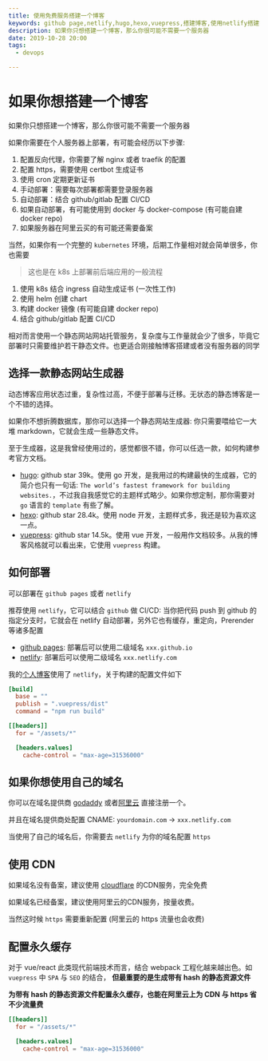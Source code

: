 ```yaml
---
title: 使用免费服务搭建一个博客
keywords: github page,netlify,hugo,hexo,vuepress,搭建博客,使用netlify搭建博客
description: 如果你只想搭建一个博客，那么你很可能不需要一个服务器
date: 2019-10-28 20:00
tags:
  - devops

---
```


# 如果你想搭建一个博客

如果你只想搭建一个博客，那么你很可能不需要一个服务器

如果你需要在个人服务器上部署，有可能会经历以下步骤:

1. 配置反向代理，你需要了解 nginx 或者 traefik 的配置
1. 配置 https，需要使用 certbot 生成证书
1. 使用 cron 定期更新证书
1. 手动部署：需要每次部署都需要登录服务器
1. 自动部署：结合 github/gitlab 配置 CI/CD
1. 如果自动部署，有可能使用到 docker 与 docker-compose (有可能自建 docker repo)
1. 如果服务器在阿里云买的有可能还需要备案

当然，如果你有一个完整的 `kubernetes` 环境，后期工作量相对就会简单很多，你也需要

> 这也是在 k8s 上部署前后端应用的一般流程

1. 使用 k8s 结合 ingress 自动生成证书 (一次性工作)
1. 使用 helm 创建 chart
1. 构建 docker 镜像 (有可能自建 docker repo)
1. 结合 github/gitlab 配置 CI/CD

相对而言使用一个静态网站网站托管服务，复杂度与工作量就会少了很多，毕竟它部署时只需要维护若干静态文件。也更适合刚接触博客搭建或者没有服务器的同学

<!--more-->

## 选择一款静态网站生成器

动态博客应用状态过重，复杂性过高，不便于部署与迁移。无状态的静态博客是一个不错的选择。

如果你不想折腾数据库，那你可以选择一个静态网站生成器: 你只需要喂给它一大堆 markdown，它就会生成一些静态文件。

至于生成器，这是我曾经使用过的，感觉都很不错，你可以任选一款，如何构建参考官方文档。

+ [hugo](https://github.com/gohugoio/hugo): github star 39k。使用 go 开发，是我用过的构建最快的生成器，它的简介也只有一句话: `The world’s fastest framework for building websites.`，不过我自我感觉它的主题样式略少。如果你想定制，那你需要对 `go` 语言的 `template` 有些了解。
+ [hexo](https://github.com/hexojs/hexo): github star 28.4k。使用 node 开发，主题样式多，我还是较为喜欢这一点。
+ [vuepress](https://github.com/vuejs/vuepress): github star 14.5k。使用 vue 开发，一般用作文档较多。从我的博客风格就可以看出来，它使用 `vuepress` 构建。

## 如何部署

可以部署在 `github pages` 或者 `netlify`

推荐使用 `netlify`，它可以结合 `github` 做 CI/CD: 当你把代码 push 到 github 的指定分支时，它就会在 netlify 自动部署，另外它也有缓存，重定向，Prerender等诸多配置

+ [github pages](https://pages.github.com/): 部署后可以使用二级域名 `xxx.github.io`
+ [netlify](https://docs.netlify.com/): 部署后可以使用二级域名 `xxx.netlify.com`

我的[个人博客](https://shanyue.tech)使用了 `netlify`，关于构建的配置文件如下

``` toml
[build]
  base = ""
  publish = ".vuepress/dist"
  command = "npm run build"

[[headers]]
  for = "/assets/*"

  [headers.values]
    cache-control = "max-age=31536000"
```

## 如果你想使用自己的域名

你可以在域名提供商 [godaddy](https://sg.godaddy.com/zh) 或者[阿里云](https://wanwang.aliyun.com/domain/searchresult/#/?keyword=shanyue&suffix=tech) 直接注册一个。

并且在域名提供商处配置 CNAME: `yourdomain.com` -> `xxx.netlify.com`

当使用了自己的域名后，你需要去 `netlify` 为你的域名配置 `https`

## 使用 CDN

如果域名没有备案，建议使用 [cloudflare](https://www.cloudflare.com/) 的CDN服务，完全免费

如果域名已经备案，建议使用阿里云的CDN服务，按量收费。

当然这时候 `https` 需要重新配置 (阿里云的 https 流量也会收费)

## 配置永久缓存

对于 vue/react 此类现代前端技术而言，结合 webpack 工程化越来越出色。如 `vuepress` 中 `SPA` 与 `SEO` 的结合， **但最重要的是生成带有 hash 的静态资源文件**

**为带有 hash 的静态资源文件配置永久缓存，也能在阿里云上为 CDN 与 https 省不少流量费**

``` toml
[[headers]]
  for = "/assets/*"

  [headers.values]
    cache-control = "max-age=31536000"
```
